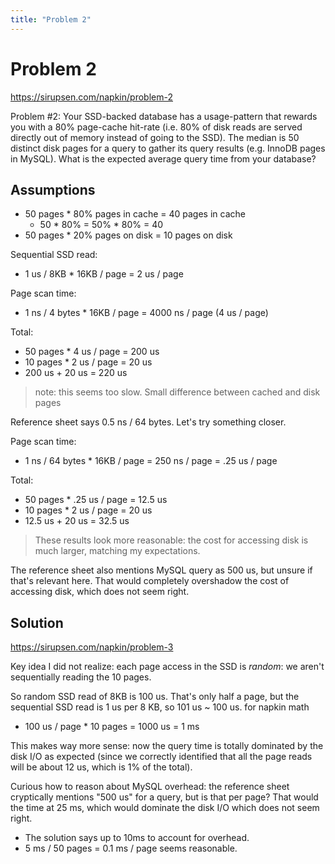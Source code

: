 ```yaml
---
title: "Problem 2"
---
```


# Problem 2

https://sirupsen.com/napkin/problem-2

Problem #2: Your SSD-backed database has a usage-pattern that rewards
you with a 80% page-cache hit-rate 
(i.e. 80% of disk reads are served directly out of memory instead of going to the SSD).
The median is 50 distinct disk pages for a query to gather its query results 
(e.g. InnoDB pages in MySQL). 
What is the expected average query time from your database?


## Assumptions

* 50 pages * 80% pages in cache = 40 pages in cache
    * 50 * 80% = 50% * 80% = 40
* 50 pages * 20% pages on disk = 10 pages on disk

Sequential SSD read: 
* 1 us / 8KB * 16KB / page = 2 us / page

Page scan time:
* 1 ns / 4 bytes * 16KB / page = 4000 ns / page (4 us / page)

Total: 
* 50 pages * 4 us / page = 200 us
* 10 pages * 2 us / page = 20 us
* 200 us + 20 us = 220 us

> note: this seems too slow. Small difference
> between cached and disk pages 

Reference sheet says 0.5 ns / 64 bytes. 
Let's try something closer. 

Page scan time:
* 1 ns / 64 bytes * 16KB / page = 250 ns / page = .25 us / page

Total:
* 50 pages * .25 us / page = 12.5 us
* 10 pages * 2 us / page = 20 us
* 12.5 us + 20 us = 32.5 us

> These results look more reasonable:
> the cost for accessing disk is much larger,
> matching my expectations. 

The reference sheet also mentions MySQL query as
500 us, but unsure if that's relevant here. 
That would completely overshadow the cost of
accessing disk, which does not seem right.  

## Solution

https://sirupsen.com/napkin/problem-3

Key idea I did not realize: each page access
in the SSD is _random_: we aren't sequentially 
reading the 10 pages. 

So random SSD read of 8KB is 100 us.
That's only half a page, but the sequential
SSD read is 1 us per 8 KB, so 101 us ~ 100 us.
for napkin math
* 100 us / page * 10 pages = 1000 us = 1 ms

This makes way more sense: now the query time
is totally dominated by the disk I/O as expected
(since we correctly identified that all the page 
reads will be about 12 us, which is 1% of the total).

Curious how to reason about MySQL overhead: 
the reference sheet cryptically mentions 
"500 us" for a query, but is that per page? 
That would the time at 25 ms, which would dominate
the disk I/O which does not seem right.
* The solution says up to 10ms to account for overhead. 
* 5 ms / 50 pages = 0.1 ms / page seems reasonable.
